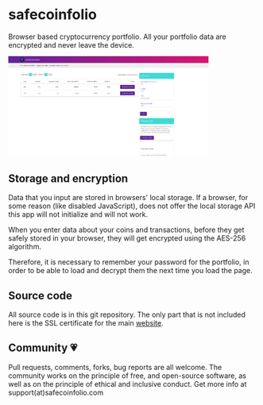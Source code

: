# safecoinfolio

Browser based cryptocurrency portfolio. All your portfolio data are encrypted 
and never leave the device.

<img src="https://raw.githubusercontent.com/safecoinfolio/safecoinfolio/master/webroot/static/images/scf_screen_1.png" style="max-width: 80%">

## Storage and encryption

Data that you input are stored in browsers' local storage. If a browser, for
some reason (like disabled JavaScript), does not offer the local storage API
this app will not initialize and will not work.

When you enter data about your coins and transactions, before they get safely
stored in your browser, they will get encrypted using the AES-256 algorithm.

Therefore, it is necessary to remember your password for the portfolio, in order
to be able to load and decrypt them the next time you load the page.

## Source code

All source code is in this git repository. The only part that is not included
here is the SSL certificate for the main [website](https://www.safecoinfolio.com).

## Community 💗

Pull requests, comments, forks, bug reports are all welcome. The community works
on the principle of free, and open-source software, as well as on the principle
of ethical and inclusive conduct. Get more info at support(at)safecoinfolio.com
